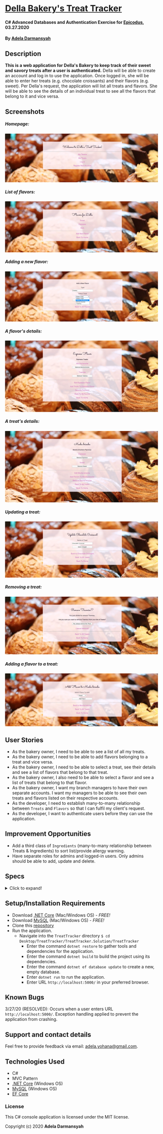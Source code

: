 # [Della Bakery's Treat Tracker](https://github.com/ayohana/TreatTracker.git/)

#### C# Advanced Databases and Authentication Exercise for [Epicodus](https://www.epicodus.com/), 03.27.2020

#### By [**Adela Darmansyah**](https://ayohana.github.io/portfolio/)

## Description

**This is a web application for Della's Bakery to keep track of their sweet and savory treats after a user is authenticated.** Della will be able to create an account and log in to use the application. Once logged in, she will be able to enter her treats (e.g. chocolate croissants) and their flavors (e.g. sweet). Per Della's request, the application will list all treats and flavors. She will be able to see the details of an individual treat to see all the flavors that belong to it and vice versa.

## Screenshots

##### Homepage:
![Homepage of Treat Tracker](./Screenshots/Homepage.JPG/)

##### List of flavors:
![List of flavors](./Screenshots/Flavors.JPG/)

##### Adding a new flavor:
![Adding a new flavor](./Screenshots/AddNewFlavor.jpg/)

##### A flavor's details:
![A flavor's details page](./Screenshots/Espresso.JPG/)

##### A treat's details:
![A treat's details page](./Screenshots/TreatDetails.JPG/)

##### Updating a treat:
![Updating a treat](./Screenshots/UpdateTreat.JPG/)

##### Removing a treat:
![Removing a treat](./Screenshots/RemoveTreat.JPG/)

##### Adding a flavor to a treat:
![Adding a flavor to a treat](./Screenshots/AddFlavorToTreat.jpg/)

## User Stories

* As the bakery owner, I need to be able to see a list of all my treats.
* As the bakery owner, I need to be able to add flavors belonging to a treat and vice versa.
* As the bakery owner, I need to be able to select a treat, see their details and see a list of flavors that belong to that treat.
* As the bakery owner, I also need to be able to select a flavor and see a list of treats that belong to that flavor.
* As the bakery owner, I want my branch managers to have their own separate accounts. I want my managers to be able to see their own treats and flavors listed on their respective accounts.
* As the developer, I need to establish many-to-many relationship between `Treats` and `Flavors` so that I can fulfil my client's request.
* As the developer, I want to authenticate users before they can use the application.

## Improvement Opportunities

* Add a third class of `Ingredients` (many-to-many relationship between Treats & Ingredients) to sort list/provide allergy warning.
* Have separate roles for admins and logged-in users. Only admins should be able to add, update and delete.

## Specs

<details>
  <summary>Click to expand!</summary>

| Spec | Input | Output |
| :-------------     | :------------- | :------------- |
| **The application will ask for user authentication prior to using the application.** | Log in | Welcome message and Log In form |
| **The application displays a message when there are no treats/flavors saved in the database.** | Treats/Flavors page | "No treats/flavors added yet." |
| **The application displays a splash page that lists all treats/flavors** | Treats/Flavors page | List of all treats/flavors |
| **The application will provide links to add a new treat/flavor** | Treats/Flavors page | Displays a form to fill out a new treat/flavor |
| **The user clicks on a flavor and the application will display a list of treats belonging to that flavor** | `Click:` "Sweet" | "Chocolate croissants, cupcakes, lollipops" |
| **The user clicks on a treat and the application will display a list of flavors belonging to that treat** | `Click:` "Green Tea Mousse" | "Sweet, rich, creamy" |

</details>

## Setup/Installation Requirements

* Download [.NET Core](https://www.learnhowtoprogram.com/c-and-net/getting-started-with-c/installing-c-and-net) (Mac/Windows OS) - _FREE!_
* Download [MySQL](https://www.learnhowtoprogram.com/c-and-net/getting-started-with-c/installing-and-configuring-mysql) (Mac/Windows OS) - _FREE!_
* Clone this [repository](https://github.com/ayohana/TreatTracker.git/)
* Run the application.
  * Navigate into the `TreatTracker` directory `$ cd Desktop/TreatTracker/TreatTracker.Solution/TreatTracker`
    * Enter the command `dotnet restore` to gather tools and dependencies for the application.
    * Enter the command `dotnet build` to build the project using its dependencies.
    * Enter the command `dotnet ef database update` to create a new, empty database. 
    * Enter `dotnet run` to run the application.
    * Enter URL `http://localhost:5000/` in your preferred browser.

## Known Bugs

3/27/20 (RESOLVED):
Occurs when a user enters URL `http://localhost:5000/`.
Exception handling applied to prevent the application from crashing.

## Support and contact details

Feel free to provide feedback via email: adela.yohana@gmail.com.

## Technologies Used

* C#
* MVC Pattern
* [.NET Core](https://dotnet.microsoft.com/download/dotnet-core/) (Windows OS)
* [MySQL](https://dev.mysql.com/downloads/file/?id=484919) (Windows OS)
* [EF Core](https://github.com/PomeloFoundation/Pomelo.EntityFrameworkCore.MySql)

### License

This C# console application is licensed under the MIT license.

Copyright (c) 2020 **Adela Darmansyah**

